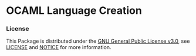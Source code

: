 # OCAML Language Creation


### License
This Package is distributed under the [GNU General Public License v3.0](https://www.gnu.org/licenses/gpl-3.0.en.html), see [LICENSE](https://github.com/RonaldsonBellande/Language_Creation/blob/master/LICENSE) and [NOTICE](https://github.com/RonaldsonBellande/Language_Creation/blob/master/LICENSE) for more information.
